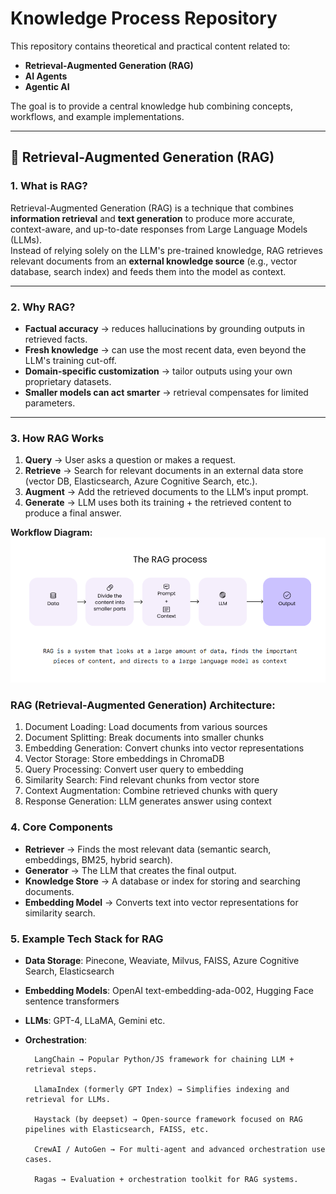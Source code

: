 # Knowledge Process Repository
This repository contains theoretical and practical content related to:
- **Retrieval-Augmented Generation (RAG)**
- **AI Agents**
- **Agentic AI**

The goal is to provide a central knowledge hub combining concepts, workflows, and example implementations.

---

## 📌 Retrieval-Augmented Generation (RAG)

### 1. What is RAG?
Retrieval-Augmented Generation (RAG) is a technique that combines **information retrieval** and **text generation** to produce more accurate, context-aware, and up-to-date responses from Large Language Models (LLMs).  
Instead of relying solely on the LLM's pre-trained knowledge, RAG retrieves relevant documents from an **external knowledge source** (e.g., vector database, search index) and feeds them into the model as context.

---

### 2. Why RAG?
- **Factual accuracy** → reduces hallucinations by grounding outputs in retrieved facts.
- **Fresh knowledge** → can use the most recent data, even beyond the LLM's training cut-off.
- **Domain-specific customization** → tailor outputs using your own proprietary datasets.
- **Smaller models can act smarter** → retrieval compensates for limited parameters.

---

### 3. How RAG Works
1. **Query** → User asks a question or makes a request.
2. **Retrieve** → Search for relevant documents in an external data store (vector DB, Elasticsearch, Azure Cognitive Search, etc.).
3. **Augment** → Add the retrieved documents to the LLM’s input prompt.
4. **Generate** → LLM uses both its training + the retrieved content to produce a final answer.

**Workflow Diagram:**
![RAG Workflow](assests/rag_workflow_diagram.png)

### RAG (Retrieval-Augmented Generation) Architecture:
1. Document Loading: Load documents from various sources
2. Document Splitting: Break documents into smaller chunks
3. Embedding Generation: Convert chunks into vector representations
4. Vector Storage: Store embeddings in ChromaDB
5. Query Processing: Convert user query to embedding
6. Similarity Search: Find relevant chunks from vector store
7. Context Augmentation: Combine retrieved chunks with query
8. Response Generation: LLM generates answer using context

### 4. Core Components
- **Retriever** → Finds the most relevant data (semantic search, embeddings, BM25, hybrid search).
- **Generator** → The LLM that creates the final output.
- **Knowledge Store** → A database or index for storing and searching documents.
- **Embedding Model** → Converts text into vector representations for similarity search.

### 5. Example Tech Stack for RAG
- **Data Storage**: Pinecone, Weaviate, Milvus, FAISS, Azure Cognitive Search, Elasticsearch
- **Embedding Models**: OpenAI text-embedding-ada-002, Hugging Face sentence transformers
- **LLMs**: GPT-4, LLaMA, Gemini etc. 
- **Orchestration**: 
        
  
        LangChain → Popular Python/JS framework for chaining LLM + retrieval steps.

        LlamaIndex (formerly GPT Index) → Simplifies indexing and retrieval for LLMs.

        Haystack (by deepset) → Open-source framework focused on RAG pipelines with Elasticsearch, FAISS, etc.

        CrewAI / AutoGen → For multi-agent and advanced orchestration use cases.

        Ragas → Evaluation + orchestration toolkit for RAG systems.
